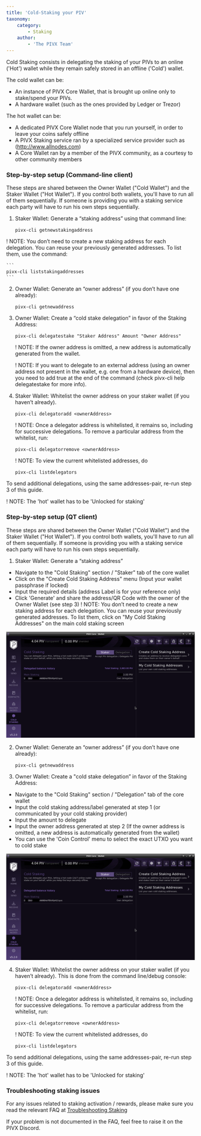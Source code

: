 ```yaml
---
title: 'Cold-Staking your PIV'
taxonomy:
    category:
        - Staking
    author:
        - 'The PIVX Team'
---
```


Cold Staking consists in delegating the staking of your PIVs to an online ('Hot') wallet while they remain safely stored in an offline ('Cold') wallet.

The cold wallet can be:
* An instance of PIVX Core Wallet, that is brought up online only to stake/spend your PIVs.
* A hardware wallet (such as the ones provided by Ledger or Trezor)

The hot wallet can be:
* A dedicated PIVX Core Wallet node that you run yourself, in order to leave your coins safely offline
* A PIVX Staking service ran by a specialized service provider such as (http://www.allnodes.com)
* A Core Wallet ran by a member of the PIVX community, as a courtesy to other community members

### Step-by-step setup (Command-line client)

These steps are shared between the Owner Wallet ("Cold Wallet") and the Staker Wallet ("Hot Wallet"). If you control both wallets, you'll have to run all of them sequentially. If someone is providing you with a staking service each party will have to run his own steps sequentially.

1. Staker Wallet: Generate a “staking address” using that command line:
	```
	pivx-cli getnewstakingaddress
	```
! NOTE: You don’t need to create a new staking address for each delegation. You can reuse your previously generated addresses. To list them, use the command:

	```
	pivx-cli liststakingaddresses
	```
	
2. Owner Wallet: Generate an “owner address” (if you don’t have one already):
	```
	pivx-cli getnewaddress
	```
	
3. Owner Wallet: Create a “cold stake delegation” in favor of the Staking Address:
	```
	pivx-cli delegatestake "Staker Address" Amount "Owner Address"
	```
	
	! NOTE: If the owner address is omitted, a new address is automatically generated from the wallet.
	
	! NOTE: If you want to delegate to an external address (using an owner address not present in the wallet, e.g. one from a hardware device), then you need to add true at the end of the command (check pivx-cli help delegatestake for more info).
	
	
	
4. Staker Wallet: Whitelist the owner address on your staker wallet (if you haven’t already).
	```
	pivx-cli delegatoradd <ownerAddress>
	```

	! NOTE: Once a delegator address is whitelisted, it remains so, including for successive delegations. To remove a particular address from the whitelist, run:
	```
	pivx-cli delegatorremove <ownerAddress>
	```

	! NOTE: To view the current whitelisted addresses, do
	```
	pivx-cli listdelegators
	```

To send additional delegations, using the same addresses-pair, re-run step 3 of this guide.

! NOTE: The 'hot' wallet has to be 'Unlocked for staking'

### Step-by-step setup (QT client)

These steps are shared between the Owner Wallet ("Cold Wallet") and the Staker Wallet ("Hot Wallet"). If you control both wallets, you'll have to run all of them sequentially. If someone is providing you with a staking service each party will have to run his own steps sequentially.

1. Staker Wallet: Generate a “staking address”
  * Navigate to the "Cold Staking" section / "Staker" tab of the core wallet
  * Click on the "Create Cold Staking Address" menu (Input your wallet passphrase if locked)
  * Input the required details (address Label is for your reference only)
  * Click 'Generate' and share the address/QR Code with the owner of the Owner Wallet (see step 3)
! NOTE: You don’t need to create a new staking address for each delegation. You can reuse your previously generated addresses. To list them, click on "My Cold Staking Addresses" on the main cold staking screen

![Manage Staking Addresses.png](1.manage_staking_addresses.png?classes=center&resize=450)

2. Owner Wallet: Generate an “owner address” (if you don’t have one already):
	```
	pivx-cli getnewaddress
	```
	
3. Owner Wallet: Create a "cold stake delegation” in favor of the Staking Address:
  * Navigate to the "Cold Staking" section / "Delegation" tab of the core wallet
  * Input the cold staking address/label generated at step 1 (or communicated by your cold staking provider)
  * Input the amount to delegate
  * Input the owner address generated at step 2 (If the owner address is omitted, a new address is automatically generated from the wallet)
  * You can use the 'Coin Control' menu to select the exact UTXO you want to cold stake

![Manage Staking Addresses.png](1.manage_staking_addresses.png?classes=center&resize=450)
	
4. Staker Wallet: Whitelist the owner address on your staker wallet (if you haven’t already). This is done from the command line/debug console:
	```
	pivx-cli delegatoradd <ownerAddress>
	```

	! NOTE: Once a delegator address is whitelisted, it remains so, including for successive delegations. To remove a particular address from the whitelist, run:
	```
	pivx-cli delegatorremove <ownerAddress>
	```

	! NOTE: To view the current whitelisted addresses, do
	```
	pivx-cli listdelegators
	```

To send additional delegations, using the same addresses-pair, re-run step 3 of this guide.

! NOTE: The 'hot' wallet has to be 'Unlocked for staking'

### Troubleshooting staking issues
For any issues related to staking activation / rewards, please make sure you read the relevant FAQ at [Troubleshooting Staking](/staking/staking-faq)

If your problem is not documented in the FAQ, feel free to raise it on the PIVX Discord.